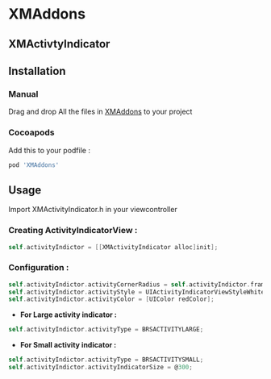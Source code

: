 # XMAddons

## XMActivtyIndicator

## Installation
### Manual
Drag and drop All the files in [XMAddons](https://github.com/bindurs/XMAddons/tree/master/XMAddons) to your project

### Cocoapods
Add this to your podfile :
```bash
pod 'XMAddons'
```
## Usage
Import XMActivityIndicator.h in your viewcontroller

### Creating ActivityIndicatorView :
```objective-c
self.activityIndictor = [[XMActivityIndicator alloc]init];
```
### Configuration :
```objective-c
self.activityIndictor.activityCornerRadius = self.activityIndictor.frame.size.width/2;
self.activityIndictor.activityStyle = UIActivityIndicatorViewStyleWhiteLarge
self.activityIndictor.activityColor = [UIColor redColor];
```
* **For Large activity indicator :**
```objective-c
self.activityIndictor.activityType = BRSACTIVITYLARGE; 
```
* **For Small activity indicator :**
```objective-c
self.activityIndictor.activityType = BRSACTIVITYSMALL;
self.activityIndictor.activityIndicatorSize = @300;
```

